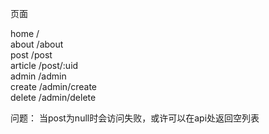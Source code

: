 页面

home /  
about /about  
post /post  
    article /post/:uid  
admin /admin  
    create /admin/create  
    delete /admin/delete  

问题：
当post为null时会访问失败，或许可以在api处返回空列表